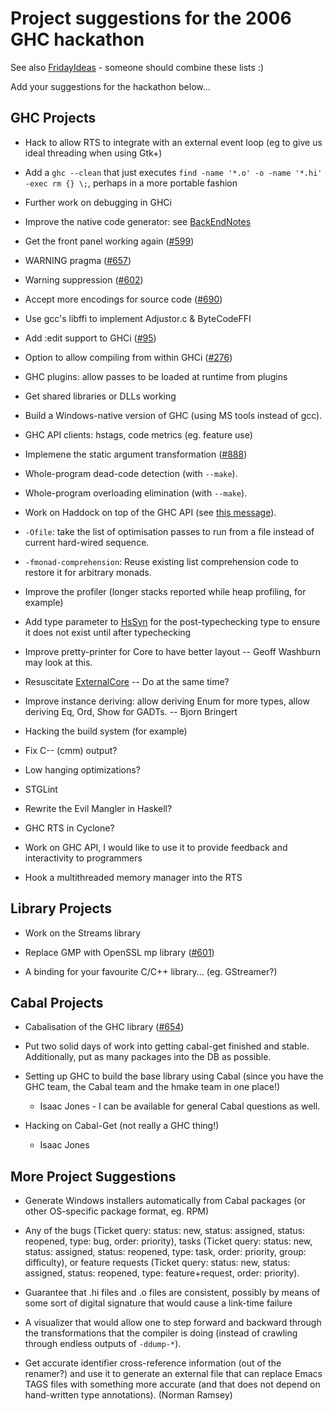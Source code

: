 # Project suggestions for the 2006 GHC hackathon


See also [FridayIdeas](friday-ideas) - someone should combine these lists :)


Add your suggestions for the hackathon below...

## GHC Projects

- Hack to allow RTS to integrate with an external event loop (eg to give us ideal threading when using Gtk+)

- Add a `ghc --clean` that just executes `find -name '*.o' -o -name '*.hi' -exec rm {} \;`, perhaps in a more portable fashion

- Further work on debugging in GHCi

- Improve the native code generator: see [BackEndNotes](back-end-notes)

- Get the front panel working again ([\#599](https://gitlab.haskell.org/ghc/ghc/issues/599))

- WARNING pragma ([\#657](https://gitlab.haskell.org/ghc/ghc/issues/657))

- Warning suppression ([\#602](https://gitlab.haskell.org/ghc/ghc/issues/602))

- Accept more encodings for source code ([\#690](https://gitlab.haskell.org/ghc/ghc/issues/690))

- Use gcc's libffi to implement Adjustor.c & ByteCodeFFI

- Add :edit support to GHCi ([\#95](https://gitlab.haskell.org/ghc/ghc/issues/95))

- Option to allow compiling from within GHCi ([\#276](https://gitlab.haskell.org/ghc/ghc/issues/276))

- GHC plugins: allow passes to be loaded at runtime from plugins

- Get shared libraries or DLLs working

- Build a Windows-native version of GHC (using MS tools instead of gcc).

- GHC API clients: hstags, code metrics (eg. feature use)

- Implemene the static argument transformation ([\#888](https://gitlab.haskell.org/ghc/ghc/issues/888))

- Whole-program dead-code detection (with `--make`).

- Whole-program overloading elimination (with `--make`).


 


- Work on Haddock on top of the GHC API (see [this message](http://www.haskell.org/pipermail/haskell/2006-August/018415.html)).

- `-Ofile`: take the list of optimisation passes to run from a file instead of current hard-wired sequence.

- `-fmonad-comprehension`: Reuse existing list comprehension code to restore it for arbitrary monads.

- Improve the profiler (longer stacks reported while heap profiling, for example)


 


- Add type parameter to [HsSyn](commentary/compiler/hs-syn-type) for the post-typechecking type to ensure it does not exist until after typechecking

- Improve pretty-printer for Core to have better layout -- Geoff Washburn may look at this. 
- Resuscitate [ExternalCore](external-core) -- Do at the same time?

- Improve instance deriving: allow deriving Enum for more types, allow deriving Eq, Ord, Show for GADTs. -- Bjorn Bringert

- Hacking the build system (for example)

- Fix C-- (cmm) output?

- Low hanging optimizations?

- STGLint

- Rewrite the Evil Mangler in Haskell?

- GHC RTS in Cyclone?

- Work on GHC API, I would like to use it to provide feedback and interactivity to programmers

- Hook a multithreaded memory manager into the RTS

## Library Projects


- Work on the Streams library

- Replace GMP with OpenSSL mp library ([\#601](https://gitlab.haskell.org/ghc/ghc/issues/601))

- A binding for your favourite C/C++ library...  (eg. GStreamer?)

## Cabal Projects

- Cabalisation of the GHC library ([\#654](https://gitlab.haskell.org/ghc/ghc/issues/654))

- Put two solid days of work into getting cabal-get finished and stable.  Additionally, put as many packages into the DB as possible.

- Setting up GHC to build the base library using Cabal (since you have the GHC team, the Cabal team and the hmake team in one place!)

  - Isaac Jones - I can be available for general Cabal questions as well. 

- Hacking on Cabal-Get (not really a GHC thing!)

  - Isaac Jones 

## More Project Suggestions

- Generate Windows installers automatically from Cabal packages (or
  other OS-specific package format, eg. RPM)

- Any of the bugs (Ticket query: status: new, status: assigned, status: reopened, type: bug, order: priority), tasks (Ticket query: status: new, status: assigned, status: reopened, type: task, order: priority, group: difficulty), or feature requests (Ticket query: status: new, status: assigned, status: reopened, type: feature+request, order: priority).

- Guarantee that .hi files and .o files are consistent, possibly by means of some sort of digital signature that would cause a link-time failure

- A visualizer that would allow one to step forward and backward through the transformations that the compiler is doing (instead of crawling through endless outputs of `-ddump-*`).

- Get accurate identifier cross-reference information (out of the renamer?) and use it to generate an external file that can replace Emacs TAGS files with something more accurate (and that does not depend on hand-written type annotations).  (Norman Ramsey)
